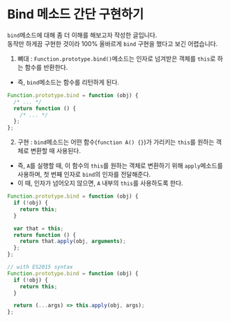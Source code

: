 # Bind 메소드 간단 구현하기
`bind`메소드에 대해 좀 더 이해를 해보고자 작성한 글입니다.<br />동작만 하게끔 구현한 것이라 100% 올바르게 `bind` 구현을 했다고 보긴 어렵습니다.

1. 뼈대 : `Function.prototype.bind()`메소드는 인자로 넘겨받은 객체를 `this`로 하는 함수를 반환한다.
  - 즉, `bind`메소드는 함수를 리턴하게 된다.
```js
Function.prototype.bind = function (obj) {
  /* ... */
  return function () {
    /* ... */
  };
};
```
2. 구현 : `bind`메소드는 어떤 함수(`function A() {}`)가 가리키는 `this`를 원하는 객체로 변환할 때 사용된다.
  - 즉, `A`를 실행할 때, 이 함수의 `this`를 원하는 객체로 변환하기 위해 `apply`메소드를 사용하며, 첫 번째 인자로 `bind`의 인자를 전달해준다.
  - 이 때, 인자가 넘어오지 않으면, `A` 내부의 `this`를 사용하도록 한다.
```js
Function.prototype.bind = function (obj) {
  if (!obj) {
    return this;
  }

  var that = this;
  return function () {
    return that.apply(obj, arguments);
  };
};

// with ES2015 syntax
Function.prototype.bind = function (obj) {
  if (!obj) {
    return this;
  }

  return (...args) => this.apply(obj, args);
};
```

